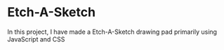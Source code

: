# Etch-A-Sketch
In this project, I have made a Etch-A-Sketch drawing pad primarily using JavaScript and CSS
